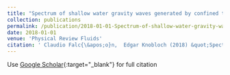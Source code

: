```yaml
---
title: "Spectrum of shallow water gravity waves generated by confined two-dimensional turbulence"
collection: publications
permalink: /publication/2018-01-01-Spectrum-of-shallow-water-gravity-waves-generated-by-confined-two-dimensional-turbulence
date: 2018-01-01
venue: 'Physical Review Fluids'
citation: ' Claudio Falc{\&apos;o}n,  Edgar Knobloch (2018) &quot;Spectrum of shallow water gravity waves generated by confined two-dimensional turbulence.&quot; <i>Physical Review Fluids</i>. 3, 094802.'
---
```

Use [Google Scholar](https://scholar.google.com/scholar?q=Spectrum+of+shallow+water+gravity+waves+generated+by+confined+two+dimensional+turbulence){:target="_blank"} for full citation